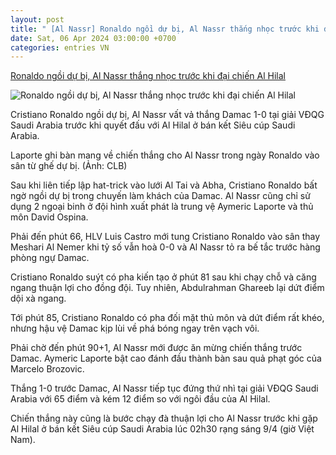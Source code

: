 ```yaml
---
layout: post
title: " [Al Nassr] Ronaldo ngồi dự bị, Al Nassr thắng nhọc trước khi đại chiến Al Hilal"
date: Sat, 06 Apr 2024 03:00:00 +0700
categories: entries VN
---
```

[Ronaldo ngồi dự bị, Al Nassr thắng nhọc trước khi đại chiến Al Hilal](https://vov.vn/the-thao/ronaldo-ngoi-du-bi-al-nassr-thang-nhoc-truoc-khi-dai-chien-al-hilal-post1087337.vov)

![Ronaldo ngồi dự bị, Al Nassr thắng nhọc trước khi đại chiến Al Hilal](https://vov-media.emitech.vn/sites/default/files/styles/og_image/public/2024-04/al_nassr_ronaldo.jpg?v=1712360631)

Cristiano Ronaldo ngồi dự bị, Al Nassr vất vả thắng Damac 1-0 tại giải VĐQG Saudi Arabia trước khi quyết đấu với Al Hilal ở bán kết Siêu cúp Saudi Arabia.

Laporte ghi bàn mang về chiến thắng cho Al Nassr trong ngày Ronaldo vào sân từ ghế dự bị. (Ảnh: CLB)

Sau khi liên tiếp lập hat-trick vào lưới Al Tai và Abha, Cristiano Ronaldo bất ngờ ngồi dự bị trong chuyến làm khách của Damac. Al Nassr cũng chỉ sử dụng 2 ngoại binh ở đội hình xuất phát là trung vệ Aymeric Laporte và thủ môn David Ospina.

Phải đến phút 66, HLV Luis Castro mới tung Cristiano Ronaldo vào sân thay Meshari Al Nemer khi tỷ số vẫn hoà 0-0 và Al Nassr tỏ ra bế tắc trước hàng phòng ngự Damac.

Cristiano Ronaldo suýt có pha kiến tạo ở phút 81 sau khi chạy chỗ và căng ngang thuận lợi cho đồng đội. Tuy nhiên, Abdulrahman Ghareeb lại dứt điểm dội xà ngang.

Tới phút 85, Cristiano Ronaldo có pha đối mặt thủ môn và dứt điểm rất khéo, nhưng hậu vệ Damac kịp lùi về phá bóng ngay trên vạch vôi.

Phải chờ đến phút 90+1, Al Nassr mới được ăn mừng chiến thắng trước Damac. Aymeric Laporte bật cao đánh đầu thành bàn sau quả phạt góc của Marcelo Brozovic.

Thắng 1-0 trước Damac, Al Nassr tiếp tục đứng thứ nhì tại giải VĐQG Saudi Arabia với 65 điểm và kém 12 điểm so với ngôi đầu của Al Hilal.

Chiến thắng này cũng là bước chạy đà thuận lợi cho Al Nassr trước khi gặp Al Hilal ở bán kết Siêu cúp Saudi Arabia lúc 02h30 rạng sáng 9/4 (giờ Việt Nam).

